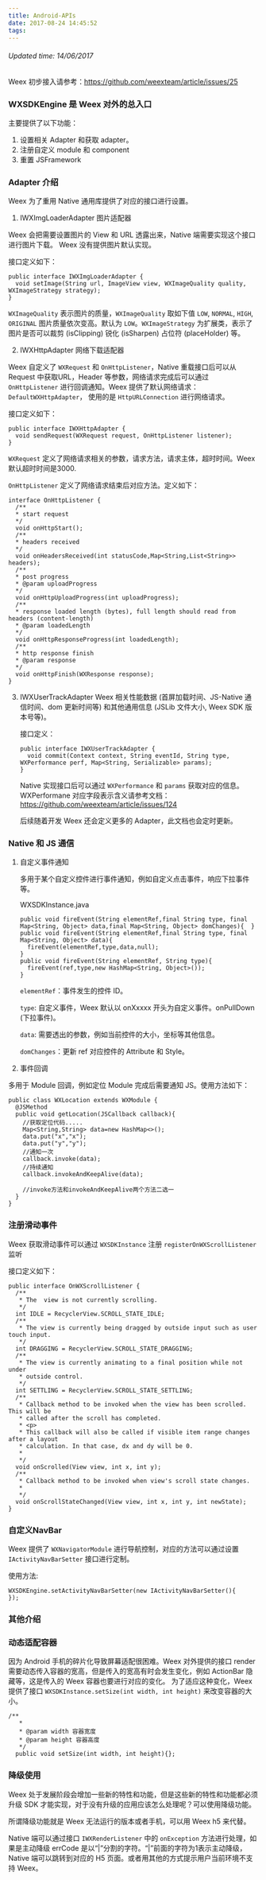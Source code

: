 ```yaml
---
title: Android-APIs
date: 2017-08-24 14:45:52
tags:
---
```


###### Updated time: 14/06/2017

Weex 初步接入请参考：https://github.com/weexteam/article/issues/25

### WXSDKEngine 是 Weex 对外的总入口
主要提供了以下功能：
1. 设置相关 Adapter 和获取 adapter。
2. 注册自定义 module 和 component
3. 重置 JSFramework

### Adapter 介绍
Weex 为了重用 Native 通用库提供了对应的接口进行设置。
1. IWXImgLoaderAdapter 图片适配器

  Weex 会把需要设置图片的 View 和 URL 透露出来，Native 端需要实现这个接口进行图片下载。 Weex 没有提供图片默认实现。

  接口定义如下：

  ```
  public interface IWXImgLoaderAdapter {
    void setImage(String url, ImageView view, WXImageQuality quality, WXImageStrategy strategy);
  }
  ```
  `WXImageQuality` 表示图片的质量，`WXImageQuality` 取如下值 `LOW`, `NORMAL`, `HIGH`, `ORIGINAL` 图片质量依次变高。默认为 `LOW`。`WXImageStrategy` 为扩展类，表示了图片是否可以裁剪 (isClipping) 锐化 (isSharpen) 占位符 (placeHolder) 等。

2. IWXHttpAdapter 网络下载适配器

  Weex 自定义了 `WXRequest` 和 `OnHttpListener`，Native 重载接口后可以从 Request 中获取URL，Header 等参数，网络请求完成后可以通过 `OnHttpListener` 进行回调通知。Weex 提供了默认网络请求：`DefaultWXHttpAdapter`， 使用的是 `HttpURLConnection` 进行网络请求。

  接口定义如下：
  ```
  public interface IWXHttpAdapter {
    void sendRequest(WXRequest request, OnHttpListener listener);
  }
  ```
  `WXRequest` 定义了网络请求相关的参数，请求方法，请求主体，超时时间。Weex默认超时时间是3000.

  `OnHttpListener` 定义了网络请求结束后对应方法。定义如下：
  ```
  interface OnHttpListener {
    /**
    * start request
    */
    void onHttpStart();
    /**
    * headers received
    */
    void onHeadersReceived(int statusCode,Map<String,List<String>> headers);
    /**
    * post progress
    * @param uploadProgress
    */
    void onHttpUploadProgress(int uploadProgress);
    /**
    * response loaded length (bytes), full length should read from headers (content-length)
    * @param loadedLength
    */
    void onHttpResponseProgress(int loadedLength);
    /**
    * http response finish
    * @param response
    */
    void onHttpFinish(WXResponse response);
  }
  ```

3. IWXUserTrackAdapter Weex 相关性能数据 (首屏加载时间、JS-Native 通信时间、dom 更新时间等) 和其他通用信息 (JSLib 文件大小, Weex SDK 版本号等)。

   接口定义：
   ```
   public interface IWXUserTrackAdapter {
     void commit(Context context, String eventId, String type, WXPerformance perf, Map<String, Serializable> params);
   }
   ```
   Native 实现接口后可以通过 `WXPerformance` 和 `params` 获取对应的信息。
   WXPerformane 对应字段表示含义请参考文档：https://github.com/weexteam/article/issues/124

   后续随着开发 Weex 还会定义更多的 Adapter，此文档也会定时更新。

### Native 和 JS 通信

1. 自定义事件通知

   多用于某个自定义控件进行事件通知，例如自定义点击事件，响应下拉事件等。

   WXSDKInstance.java
   ```
   public void fireEvent(String elementRef,final String type, final Map<String, Object> data,final Map<String, Object> domChanges){  }
   public void fireEvent(String elementRef,final String type, final Map<String, Object> data){
     fireEvent(elementRef,type,data,null);
   }
   public void fireEvent(String elementRef, String type){
     fireEvent(ref,type,new HashMap<String, Object>());
   }
   ```
   `elementRef`：事件发生的控件 ID。

   `type`: 自定义事件，Weex 默认以 onXxxxx 开头为自定义事件。onPullDown (下拉事件)。

   `data`: 需要透出的参数，例如当前控件的大小，坐标等其他信息。

   `domChanges`：更新 ref 对应控件的 Attribute 和 Style。
2. 事件回调

  多用于 Module 回调，例如定位 Module 完成后需要通知 JS。使用方法如下：

  ```
  public class WXLocation extends WXModule {
    @JSMethod
    public void getLocation(JSCallback callback){
      //获取定位代码.....
      Map<String,String> data=new HashMap<>();
      data.put("x","x");
      data.put("y","y");
      //通知一次
      callback.invoke(data);
      //持续通知
      callback.invokeAndKeepAlive(data);

      //invoke方法和invokeAndKeepAlive两个方法二选一
    }
  }
  ```
### 注册滑动事件
  Weex 获取滑动事件可以通过 `WXSDKInstance` 注册 `registerOnWXScrollListener` 监听

  接口定义如下：
  ```
  public interface OnWXScrollListener {
    /**
     * The  view is not currently scrolling.
     */
    int IDLE = RecyclerView.SCROLL_STATE_IDLE;
    /**
     * The view is currently being dragged by outside input such as user touch input.
     */
    int DRAGGING = RecyclerView.SCROLL_STATE_DRAGGING;
    /**
     * The view is currently animating to a final position while not under
     * outside control.
     */
    int SETTLING = RecyclerView.SCROLL_STATE_SETTLING;
    /**
     * Callback method to be invoked when the view has been scrolled. This will be
     * called after the scroll has completed.
     * <p>
     * This callback will also be called if visible item range changes after a layout
     * calculation. In that case, dx and dy will be 0.
     *
     */
    void onScrolled(View view, int x, int y);
    /**
     * Callback method to be invoked when view's scroll state changes.
     *
     */
    void onScrollStateChanged(View view, int x, int y, int newState);
  }
  ```
### 自定义NavBar
Weex 提供了 `WXNavigatorModule` 进行导航控制，对应的方法可以通过设置 `IActivityNavBarSetter` 接口进行定制。

使用方法:

```
WXSDKEngine.setActivityNavBarSetter(new IActivityNavBarSetter(){
});

```
### 其他介绍
### 动态适配容器
因为 Android 手机的碎片化导致屏幕适配很困难。Weex 对外提供的接口 render 需要动态传入容器的宽高，但是传入的宽高有时会发生变化，例如 ActionBar 隐藏等，这是传入的 Weex 容器也要进行对应的变化。
为了适应这种变化，Weex 提供了接口 `WXSDKInstance.setSize(int width, int height)` 来改变容器的大小。
```
/**
   *
   * @param width 容器宽度
   * @param height 容器高度
   */
  public void setSize(int width, int height){};

```
### 降级使用

Weex 处于发展阶段会增加一些新的特性和功能，但是这些新的特性和功能都必须升级 SDK 才能实现，对于没有升级的应用应该怎么处理呢？可以使用降级功能。

所谓降级功能就是 Weex 无法运行的版本或者手机，可以用 Weex h5 来代替。

Native 端可以通过接口 `IWXRenderListener` 中的 `onException` 方法进行处理，如果是主动降级 errCode 是以“|”分割的字符。“|”前面的字符为1表示主动降级，Native 端可以跳转到对应的 H5 页面。或者用其他的方式提示用户当前环境不支持 Weex。
